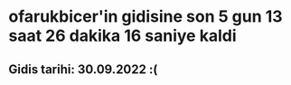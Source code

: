 # ofarukbicer'in gidisine son 5 gun 13 saat 26 dakika 16 saniye kaldi

## Gidis tarihi: 30.09.2022 :(